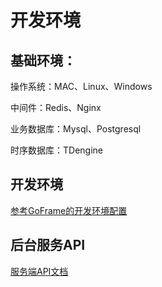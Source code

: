 # 开发环境

## 基础环境：

操作系统：MAC、Linux、Windows

中间件：Redis、Nginx

业务数据库：Mysql、Postgresql

时序数据库：TDengine

## 开发环境

[参考GoFrame的开发环境配置](https://goframe.org/pages/viewpage.action?pageId=1114389)


## 后台服务API


[服务端API文档](https://console-docs.apipost.cn/preview/d393eb385b7dd7bd/48d460f580a0997b)
